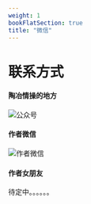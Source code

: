 ```yaml
---
weight: 1
bookFlatSection: true
title: "微信"
---
```


# 联系方式



#### 陶冶情操的地方

![公众号](https://cdn.syst.top/wechat-d.png)

#### 作者微信



![作者微信](https://cdn.syst.top/wechat.png)



#### 作者女朋友

待定中。。。。。。
